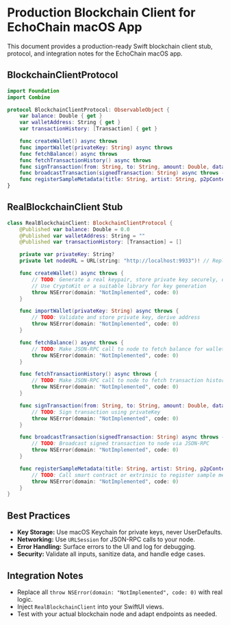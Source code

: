 # Production Blockchain Client for EchoChain macOS App

This document provides a production-ready Swift blockchain client stub, protocol, and integration notes for the EchoChain macOS app.

## BlockchainClientProtocol
```swift
import Foundation
import Combine

protocol BlockchainClientProtocol: ObservableObject {
    var balance: Double { get }
    var walletAddress: String { get }
    var transactionHistory: [Transaction] { get }

    func createWallet() async throws
    func importWallet(privateKey: String) async throws
    func fetchBalance() async throws
    func fetchTransactionHistory() async throws
    func signTransaction(from: String, to: String, amount: Double, data: String?) async throws -> String
    func broadcastTransaction(signedTransaction: String) async throws -> String
    func registerSampleMetadata(title: String, artist: String, p2pContentId: String, blockchainHash: String) async throws -> String
}
```

## RealBlockchainClient Stub
```swift
class RealBlockchainClient: BlockchainClientProtocol {
    @Published var balance: Double = 0.0
    @Published var walletAddress: String = ""
    @Published var transactionHistory: [Transaction] = []

    private var privateKey: String?
    private let nodeURL = URL(string: "http://localhost:9933")! // Replace with your node's URL

    func createWallet() async throws {
        // TODO: Generate a real keypair, store private key securely, derive address
        // Use CryptoKit or a suitable library for key generation
        throw NSError(domain: "NotImplemented", code: 0)
    }

    func importWallet(privateKey: String) async throws {
        // TODO: Validate and store private key, derive address
        throw NSError(domain: "NotImplemented", code: 0)
    }

    func fetchBalance() async throws {
        // TODO: Make JSON-RPC call to node to fetch balance for walletAddress
        throw NSError(domain: "NotImplemented", code: 0)
    }

    func fetchTransactionHistory() async throws {
        // TODO: Make JSON-RPC call to node to fetch transaction history
        throw NSError(domain: "NotImplemented", code: 0)
    }

    func signTransaction(from: String, to: String, amount: Double, data: String?) async throws -> String {
        // TODO: Sign transaction using privateKey
        throw NSError(domain: "NotImplemented", code: 0)
    }

    func broadcastTransaction(signedTransaction: String) async throws -> String {
        // TODO: Broadcast signed transaction to node via JSON-RPC
        throw NSError(domain: "NotImplemented", code: 0)
    }

    func registerSampleMetadata(title: String, artist: String, p2pContentId: String, blockchainHash: String) async throws -> String {
        // TODO: Call smart contract or extrinsic to register sample metadata
        throw NSError(domain: "NotImplemented", code: 0)
    }
}
```

## Best Practices
- **Key Storage:** Use macOS Keychain for private keys, never UserDefaults.
- **Networking:** Use `URLSession` for JSON-RPC calls to your node.
- **Error Handling:** Surface errors to the UI and log for debugging.
- **Security:** Validate all inputs, sanitize data, and handle edge cases.

## Integration Notes
- Replace all `throw NSError(domain: "NotImplemented", code: 0)` with real logic.
- Inject `RealBlockchainClient` into your SwiftUI views.
- Test with your actual blockchain node and adapt endpoints as needed. 
